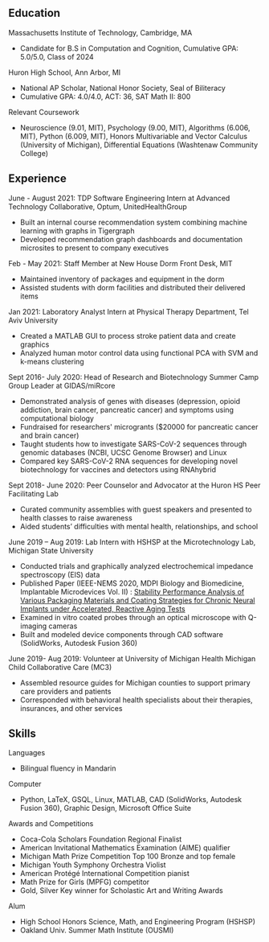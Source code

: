 ## Education

Massachusetts Institute of Technology, Cambridge, MA

* Candidate for B.S in Computation and Cognition, Cumulative GPA: 5.0/5.0, Class of 2024

Huron High School, Ann Arbor, MI

* National AP Scholar, National Honor Society, Seal of Biliteracy
* Cumulative GPA: 4.0/4.0, ACT: 36, SAT Math II: 800

Relevant Coursework

* Neuroscience (9.01, MIT), Psychology (9.00, MIT), Algorithms (6.006, MIT), Python (6.009, MIT), Honors Multivariable and Vector Calculus (University of Michigan), Differential Equations (Washtenaw Community College)

## Experience

June - August 2021: TDP Software Engineering Intern at Advanced Technology Collaborative, Optum, UnitedHealthGroup

* Built an internal course recommendation system combining machine learning with graphs in Tigergraph 
* Developed recommendation graph dashboards and documentation microsites to present to company executives


Feb - May 2021: Staff Member at New House Dorm Front Desk, MIT

* Maintained inventory of packages and equipment in the dorm 
* Assisted students with dorm facilities and distributed their delivered items


Jan 2021: Laboratory Analyst Intern at Physical Therapy Department, Tel Aviv University

* Created a MATLAB GUI to process stroke patient data and create graphics
* Analyzed human motor control data using functional PCA with SVM and k-means clustering


Sept 2016- July 2020: Head of Research and Biotechnology Summer Camp Group Leader at GIDAS/miRcore

* Demonstrated analysis of genes with diseases (depression, opioid addiction, brain cancer, pancreatic cancer) and symptoms using computational biology
* Fundraised for researchers' microgrants ($20000 for pancreatic cancer and brain cancer)
* Taught students how to investigate SARS-CoV-2 sequences through genomic databases (NCBI, UCSC Genome Browser) and Linux 
* Compared key SARS-CoV-2 RNA sequences for developing novel biotechnology for vaccines and detectors using RNAhybrid


Sept 2018- June 2020: Peer Counselor and Advocator at the Huron HS Peer Facilitating Lab  

* Curated community assemblies with guest speakers and presented to health classes to raise awareness 
* Aided students’ difficulties with mental health, relationships, and school


June 2019 – Aug 2019: Lab Intern with HSHSP at the Microtechnology Lab, Michigan State University

* Conducted trials and graphically analyzed electrochemical impedance spectroscopy (EIS) data
* Published Paper (IEEE-NEMS 2020, MDPI Biology and Biomedicine, Implantable Microdevices Vol. II) : [Stability Performance Analysis of Various Packaging Materials and Coating Strategies for Chronic Neural Implants under Accelerated, Reactive Aging Tests](https://www.mdpi.com/2072-666X/11/9/810)
* Examined in vitro coated probes through an optical microscope with Q-imaging cameras
* Built and modeled device components through CAD software (SolidWorks, Autodesk Fusion 360)


June 2019- Aug 2019: Volunteer at University of Michigan Health Michigan Child Collaborative Care (MC3)      

* Assembled resource guides for Michigan counties to support primary care providers and patients
* Corresponded with behavioral health specialists about their therapies, insurances, and other services


## Skills

Languages

* Bilingual fluency in Mandarin

Computer

* Python, LaTeX, GSQL, Linux, MATLAB, CAD (SolidWorks, Autodesk Fusion 360), Graphic Design, Microsoft Office Suite

Awards and Competitions

* Coca-Cola Scholars Foundation Regional Finalist
* American Invitational Mathematics Examination (AIME) qualifier
* Michigan Math Prize Competition Top 100 Bronze and top female
* Michigan Youth Symphony Orchestra Violist
* American Protégé International Competition pianist
* Math Prize for Girls (MPFG) competitor
* Gold, Silver Key winner for Scholastic Art and Writing Awards

Alum

* High School Honors Science, Math, and Engineering Program (HSHSP)
* Oakland Univ. Summer Math Institute (OUSMI)

